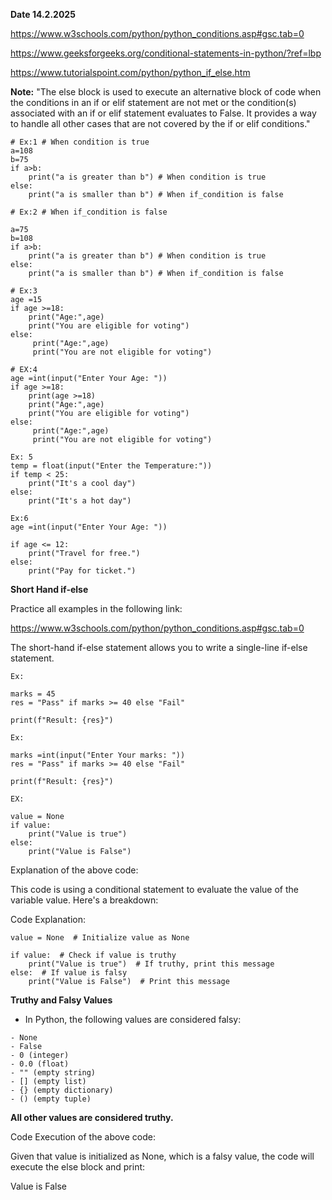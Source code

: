 **Date 14.2.2025**

https://www.w3schools.com/python/python_conditions.asp#gsc.tab=0

https://www.geeksforgeeks.org/conditional-statements-in-python/?ref=lbp

https://www.tutorialspoint.com/python/python_if_else.htm


**Note:** "The else block is used to execute an alternative block of code when the conditions in an if or elif statement are not met or the condition(s) associated with an if or elif statement evaluates to False.
It provides a way to handle all other cases that are not covered by the if or elif conditions."

```
# Ex:1 # When condition is true
a=108
b=75
if a>b:
    print("a is greater than b") # When condition is true
else:
    print("a is smaller than b") # When if_condition is false
```

```
# Ex:2 # When if_condition is false

a=75
b=108
if a>b:
    print("a is greater than b") # When condition is true
else:
    print("a is smaller than b") # When if_condition is false
```

```
# Ex:3
age =15
if age >=18:
    print("Age:",age)
    print("You are eligible for voting")
else:
     print("Age:",age)
     print("You are not eligible for voting")
```

```
# EX:4
age =int(input("Enter Your Age: "))
if age >=18:
    print(age >=18)
    print("Age:",age)
    print("You are eligible for voting")
else:
     print("Age:",age)
     print("You are not eligible for voting")
```

```
Ex: 5
temp = float(input("Enter the Temperature:"))
if temp < 25:
    print("It's a cool day")
else:
    print("It's a hot day")
```

```
Ex:6
age =int(input("Enter Your Age: "))

if age <= 12:
    print("Travel for free.")
else:
    print("Pay for ticket.")
```

**Short Hand if-else**

Practice all examples in the following link:

https://www.w3schools.com/python/python_conditions.asp#gsc.tab=0

The short-hand if-else statement allows you to write a single-line if-else statement.

```
Ex:

marks = 45
res = "Pass" if marks >= 40 else "Fail"

print(f"Result: {res}")
```

```
Ex:

marks =int(input("Enter Your marks: "))
res = "Pass" if marks >= 40 else "Fail"

print(f"Result: {res}")
```

```
EX:

value = None
if value:
    print("Value is true")
else:
    print("Value is False")
```

Explanation of the above code:

This code is using a conditional statement to evaluate the value of the variable value. Here's a breakdown:

Code Explanation:

```
value = None  # Initialize value as None

if value:  # Check if value is truthy
    print("Value is true")  # If truthy, print this message
else:  # If value is falsy
    print("Value is False")  # Print this message
```

**Truthy and Falsy Values**

- In Python, the following values are considered falsy:

```
- None
- False
- 0 (integer)
- 0.0 (float)
- "" (empty string)
- [] (empty list)
- {} (empty dictionary)
- () (empty tuple)
```

**All other values are considered truthy.**

Code Execution of the above code:

Given that value is initialized as None, which is a falsy value, the code will execute the else block and print:


Value is False


